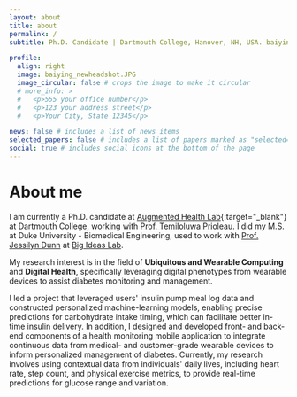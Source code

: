 ```yaml
---
layout: about
title: about
permalink: /
subtitle: Ph.D. Candidate | Dartmouth College, Hanover, NH, USA. baiying.lu.gr@dartmouth.edu

profile:
  align: right
  image: baiying_newheadshot.JPG
  image_circular: false # crops the image to make it circular
  # more_info: >
  #   <p>555 your office number</p>
  #   <p>123 your address street</p>
  #   <p>Your City, State 12345</p>

news: false # includes a list of news items
selected_papers: false # includes a list of papers marked as "selected={true}"
social: true # includes social icons at the bottom of the page
---
```


# About me

I am currently a Ph.D. candidate at [Augmented Health Lab](https://www.ah-lab.cs.dartmouth.edu/){:target="_blank"} at Dartmouth College, working with [Prof. Temiloluwa Prioleau](https://faculty-directory.dartmouth.edu/temiloluwa-o-prioleau). I did my M.S. at Duke University - Biomedical Engineering, used to work with [Prof. Jessilyn Dunn](https://bme.duke.edu/people/jessilyn-dunn/) at [Big Ideas Lab](https://dunn.pratt.duke.edu/).

My research interest is in the field of **Ubiquitous and Wearable Computing** and **Digital Health**, specifically leveraging digital phenotypes from wearable devices to assist diabetes monitoring and management. 

I led a project that leveraged users' insulin pump meal log data and constructed personalized machine-learning models, enabling precise predictions for carbohydrate intake timing, which can facilitate better in-time insulin delivery. In addition, I designed and developed front- and back-end components of a health monitoring mobile application to integrate
continuous data from medical- and customer-grade wearable devices to inform personalized management of diabetes.
Currently, my research involves using contextual data from individuals' daily lives, including heart rate, step count, and physical exercise metrics, to provide real-time predictions for glucose range and variation. 

